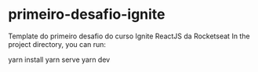 # primeiro-desafio-ignite
Template do primeiro desafio do curso Ignite ReactJS da Rocketseat
In the project directory, you can run:

yarn install
yarn serve
yarn dev
